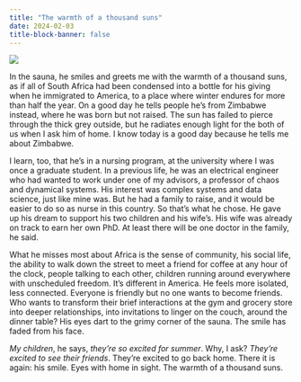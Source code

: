 ```yaml
---
title: "The warmth of a thousand suns"
date: 2024-02-03
title-block-banner: false
---
```


![](https://substackcdn.com/image/fetch/w_1456,c_limit,f_webp,q_auto:good,fl_progressive:steep/https%3A%2F%2Fsubstack-post-media.s3.amazonaws.com%2Fpublic%2Fimages%2Fc585054f-2679-4e66-a80c-6b600ff07e4e.heic)

In the sauna, he smiles and greets me with the warmth of a thousand suns, as if all of South Africa had been condensed into a bottle for his giving when he immigrated to America, to a place where winter endures for more than half the year. On a good day he tells people he’s from Zimbabwe instead, where he was born but not raised. The sun has failed to pierce through the thick grey outside, but he radiates enough light for the both of us when I ask him of home. I know today is a good day because he tells me about Zimbabwe.

I learn, too, that he’s in a nursing program, at the university where I was once a graduate student. In a previous life, he was an electrical engineer who had wanted to work under one of my advisors, a professor of chaos and dynamical systems. His interest was complex systems and data science, just like mine was. But he had a family to raise, and it would be easier to do so as nurse in this country. So that’s what he chose. He gave up his dream to support his two children and his wife’s. His wife was already on track to earn her own PhD. At least there will be one doctor in the family, he said.

What he misses most about Africa is the sense of community, his social life, the ability to walk down the street to meet a friend for coffee at any hour of the clock, people talking to each other, children running around everywhere with unscheduled freedom. It’s different in America. He feels more isolated, less connected. Everyone is friendly but no one wants to become friends. Who wants to transform their brief interactions at the gym and grocery store into deeper relationships, into invitations to linger on the couch, around the dinner table? His eyes dart to the grimy corner of the sauna. The smile has faded from his face.

*My children*, he says, *they’re so excited for summer*. Why, I ask? *They’re excited to see their friends*. They’re excited to go back home. There it is again: his smile. Eyes with home in sight. The warmth of a thousand suns.
